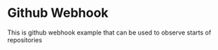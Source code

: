 # Github Webhook

This is github webhook example that can be used to observe starts of repositories
